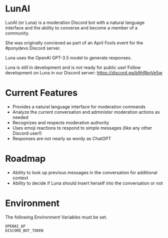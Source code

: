# LunAI

LunAI (or Luna) is a moderation Discord bot with a natural language interface and the ability to converse and become a member of a community.

She was originally concieved as part of an April Fools event for the #ponydevs Discord server.

Luna uses the OpenAI GPT-3.5 model to generate responses.

Luna is still in development and is not ready for public use!
Follow development on Luna in our Discord server: https://discord.gg/b9hRknVe5w

# Current Features

- Provides a natural language interface for moderation commands
- Analyze the current conversation and administer moderation actions as needed
- Recognizes and respects moderation authority
- Uses emoji reactions to respond to simple messages (like any other Discord user!)
- Responses are not nearly as wordy as ChatGPT

# Roadmap

- Ability to look up previous messages in the conversation for additional context
- Ability to decide if Luna should insert herself into the conversation or not

# Environment

The following Environment Variables must be set.

```
OPENAI_AP
DISCORD_BOT_TOKEN
```

